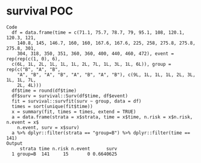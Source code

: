 # survival POC

    Code
      df = data.frame(time = c(71.1, 75.7, 78.7, 79, 95.1, 108, 120.1, 120.3, 121,
        140.8, 145, 146.7, 160, 160, 167.6, 167.6, 225, 258, 275.8, 275.8, 275.8, 301,
        304, 318, 350, 351, 360, 360, 400, 440, 460, 472), event = rep(rep(c(1, 0), 6),
      c(6L, 1L, 2L, 1L, 1L, 1L, 2L, 7L, 1L, 3L, 1L, 6L)), group = rep(c("B", "A", "B",
        "A", "B", "A", "B", "A", "B", "A", "B"), c(9L, 1L, 1L, 1L, 2L, 3L, 1L, 1L, 7L,
        2L, 4L)))
      df$time = round(df$time)
      df$surv = survival::Surv(df$time, df$event)
      fit = survival::survfit(surv ~ group, data = df)
      times = sort(unique(fit$time))
      x = summary(fit, times = times, extend = TRUE)
      a = data.frame(strata = x$strata, time = x$time, n.risk = x$n.risk, n.event = x$
        n.event, surv = x$surv)
      a %>% dplyr::filter(strata == "group=B") %>% dplyr::filter(time == 141)
    Output
         strata time n.risk n.event      surv
      1 group=B  141     15       0 0.6640625

